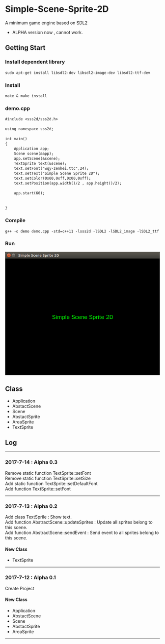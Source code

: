# Simple-Scene-Sprite-2D
A minimum game engine based on SDL2
* ALPHA version now , cannot work.

## Getting Start
### Install dependent library
```
sudo apt-get install libsdl2-dev libsdl2-image-dev libsdl2-ttf-dev
```
### Install
```
make & make install
```
### demo.cpp
```
#include <sss2d/sss2d.h>

using namespace sss2d;

int main()
{
    Application app;
    Scene scene(&app);
    app.setScene(&scene);
    TextSprite text(&scene);
    text.setFont("wqy-zenhei.ttc",24);
    text.setText("Simple Scene Sprite 2D");
    text.setColor(0x00,0xff,0x00,0xff);
    text.setPosition(app.width()/2 , app.height()/2);
    
    app.start(60);
    
    
}
```
### Compile
```
g++ -o demo demo.cpp -std=c++11 -lsss2d -lSDL2 -lSDL2_image -lSDL2_ttf
```
### Run
![image](https://github.com/hubenchang0515/Simple-Scene-Sprite-2D/blob/master/demo.png?raw=true)

## Class
* Application    
* AbstactScene  
* Scene  
* AbstactSprite  
* AreaSprite  
* TextSprite  

## Log
---
### 2017-7-14 : Alpha 0.3
Remove static function TextSprite::setFont  
Remove static function TextSprite::setSize  
Add static function TextSprite::setDefaultFont  
Add function TextSprite::setFont  

---
### 2017-7-13 : Alpha 0.2
Add class TextSprile : Show text.  
Add function AbstractScene::updateSprites : Update all sprites belong to this scene.  
Add function AbstractScene::sendEvent : Send event to all sprites belong to this scene.  

#### New Class
* TextSprite

---
### 2017-7-12 : Alpha 0.1
Create Project  

#### New Class 
* Application    
* AbstactScene  
* Scene  
* AbstactSprite  
* AreaSprite  
---  
